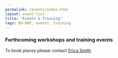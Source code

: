 ```yaml
---
permalink: /events/index.html
layout: event-list
title: "Events & Training"
tags: RO-DBT, events, training
---
```



### Forthcoming workshops and training events


To book places please contact [Erica Smith](site.owner.email)

<!--  Edit events in _data/events.yml -->

